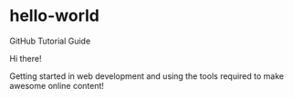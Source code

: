 # hello-world
GitHub Tutorial Guide

Hi there!

Getting started in web development and using the tools required to make awesome online content!
